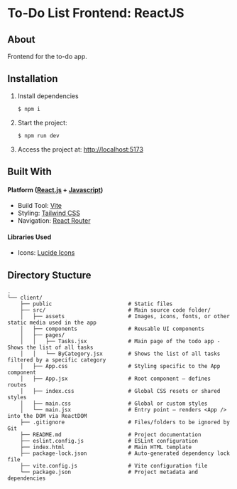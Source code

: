 <h1> To-Do List Frontend: ReactJS </h1>

## About

Frontend for the to-do app.

## Installation

1. Install dependencies
   ```bash
   $ npm i
   ```
2. Start the project:
   ```bash
   $ npm run dev
   ```
3. Access the project at: <a href="http://localhost:5173">http://localhost:5173</a>

## Built With
#### Platform (<a href="https://react.dev/">React.js</a> + <a href="https://react.dev/">Javascript</a>)
<ul>
  <li>
    Build Tool: <a href="https://vite.dev/">Vite</a>
  </li>
  <li>
    Styling: <a href="https://tailwindcss.com/">Tailwind CSS</a>
  </li>
  <li>
    Navigation: <a href="https://reactrouter.com/">React Router</a>
  </li>
</ul>

#### Libraries Used
<ul>
  <li>Icons: <a href="https://lucide.dev/">Lucide Icons</a></li>
</ul>

## Directory Stucture
```
.
└── client/
    ├── public                        # Static files
    ├── src/                          # Main source code folder/
    │   ├── assets                    # Images, icons, fonts, or other static media used in the app
    │   ├── components                # Reusable UI components
    │   ├── pages/
    │   │   ├── Tasks.jsx             # Main page of the todo app - Shows the list of all tasks
    │   │   └── ByCategory.jsx        # Shows the list of all tasks filtered by a specific category             
    │   ├── App.css                   # Styling specific to the App component
    │   ├── App.jsx                   # Root component — defines routes
    │   ├── index.css                 # Global CSS resets or shared styles
    │   ├── main.css                  # Global or custom styles
    │   └── main.jsx                  # Entry point — renders <App /> into the DOM via ReactDOM
    ├── .gitignore                    # Files/folders to be ignored by Git
    ├── README.md                     # Project documentation
    ├── eslint.config.js              # ESLint configuration
    ├── index.html                    # Main HTML template
    ├── package-lock.json             # Auto-generated dependency lock file
    ├── vite.config.js                # Vite configuration file
    └── package.json                  # Project metadata and dependencies
```
